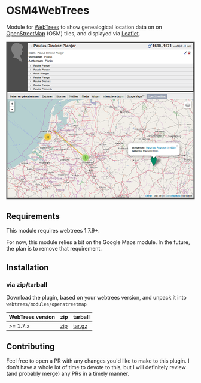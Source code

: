 # OSM4WebTrees
Module for [WebTrees](http://webtrees.net) to show genealogical location data on on [OpenStreetMap](openstreetsmap.org) (OSM) tiles, and displayed via [Leaflet](leafletjs.com).

![Screenshot](screenshot.png)

## Requirements
This module requires webtrees 1.7.9+.

For now, this module relies a bit on the Google Maps module. In the future, the plan is to remove that requirement.

## Installation
### via zip/tarball
Download the plugin, based on your webtrees version, and unpack it into `webtrees/modules/openstreetmap`

| WebTrees version | zip | tarball |
|------------------|-----|---------|
| >= 1.7.x         | [zip](https://github.com/Joppla/OSM4WebTrees/archive/OSM4WebTrees1.7.9-v.01.zip) | [tar.gz](https://github.com/Joppla/OSM4WebTrees/archive/OSM4WebTrees1.7.9-v.01.tar.gz) |

## Contributing

Feel free to open a PR with any changes you'd like to make to this plugin. I don't have a whole lot of time to devote to this, but I will definitely review (and probably merge) any PRs in a timely manner.
